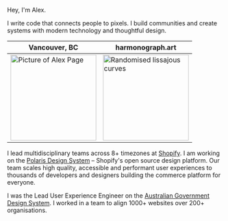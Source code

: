 Hey, I'm Alex.

I write code that connects people to pixels. I build communities and create systems with modern technology and thoughtful design.

| Vancouver, BC | harmonograph.art |
|---|---|
|<img src="https://alexpage.dev/images/me.jpg" alt="Picture of Alex Page" width="200">|<img src="https://alexpage.dev/images/van.jpg" alt="Randomised lissajous curves" width="200">|<img src="https://api.harmonograph.art/93C5FD/2563eb/1.5" alt="Randomised lissajous curves" width="200">|


I lead multidisciplinary teams across 8+ timezones at [Shopify](https://shopify.com). I am working on the [Polaris Design System](https://polaris.shopify.com) – Shopify's open source design platform. Our team scales high quality, accessible and performant user experiences to thousands of developers and designers building the commerce platform for everyone.

I was the Lead User Experience Engineer on the [Australian Government Design System](https://designsystem.gov.au). I worked in a team to align 1000+ websites over 200+ organisations.
